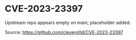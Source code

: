 # CVE-2023-23397

Upstream repo appears empty on main; placeholder added.

Source: https://github.com/cleverg0d/CVE-2023-23397
